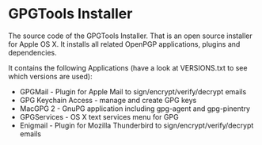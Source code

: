 # GPGTools Installer

The source code of the GPGTools Installer. That is an open source installer for Apple OS X. It installs all related OpenPGP applications, plugins and dependencies.

It contains the following Applications (have a look at VERSIONS.txt to see which versions are used):

* GPGMail                       - Plugin for Apple Mail to sign/encrypt/verify/decrypt emails
* GPG Keychain Access - manage and create GPG keys
* MacGPG 2                    - GnuPG application including gpg-agent and gpg-pinentry
* GPGServices                - OS X text services menu for GPG
* Enigmail                        - Plugin for Mozilla Thunderbird to sign/encrypt/verify/decrypt emails
